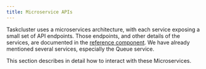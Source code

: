 ```yaml
---
title: Microservice APIs
---
```


Taskcluster uses a microservices architecture, with each service exposing a
small set of API endpoints. Those endpoints, and other details of the
services, are documented in the [reference component](/docs/reference).
We have already mentioned several services, especially the Queue service.

This section describes in detail how to interact with these Microservices.
